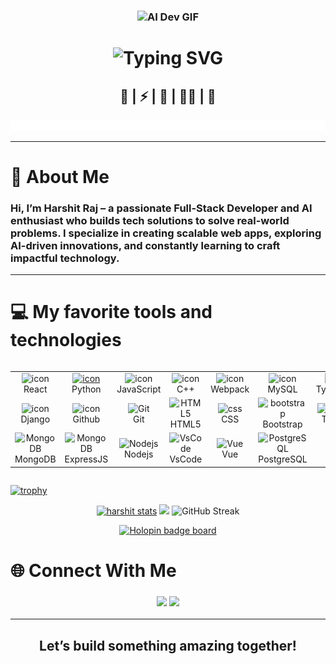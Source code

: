 <!-- Profile Header with GIF -->
<h3 align="center">
  <img src="https://i.pinimg.com/originals/f9/b8/8d/f9b88deeae101d6a8572063bb63c286e.gif" width="500" height="400" alt="AI Dev GIF"/>
</h3>

<h1 align="center">
  <img src="https://readme-typing-svg.demolab.com?font=Fira+Code&size=28&pause=1000&color=00BFFF&center=true&vCenter=true&width=900&lines=Full-Stack+Developer+%7C+Tech+Problem+Solver+%F0%9F%92%A1" alt="Typing SVG" />
</h1>

<h2 align="center">
  🤖 | ⚡ | 🎯 | 👨‍💻 | 🧠
</h2>
<img src="https://raw.githubusercontent.com/AryanVBW/AryanVBW/refs/heads/main/line.gif"/>

---

# 👋 About Me

<h3>Hi, I’m <b>Harshit Raj</b> – a passionate Full-Stack Developer and AI enthusiast who builds tech solutions to solve real-world problems.  
I specialize in creating scalable web apps, exploring AI-driven innovations, and constantly learning to craft impactful technology.</h3>

---

# 💻 My favorite tools and technologies
<div style="display: flex; align-items: flex-start; align: center">
<table align="center">
  <tr>
    <td align="center" width="96">
        <img src="https://techstack-generator.vercel.app/react-icon.svg" alt="icon" width="65" height="65" />
      <br>React
    </td>
    <td align="center" width="96">
      <a href="#macropower-tech">
        <img src="https://techstack-generator.vercel.app/python-icon.svg" alt="icon" width="65" height="65" />
      </a>
      <br>Python
    </td>
    <td align="center" width="96">
        <img src="https://techstack-generator.vercel.app/js-icon.svg" alt="icon" width="65" height="65" />
      <br>JavaScript
    </td>
    <td align="center" width="96">
        <img src="https://techstack-generator.vercel.app/cpp-icon.svg" alt="icon" width="65" height="65" />
      <br>C++
    </td>
    <td align="center" width="96">
        <img src="https://techstack-generator.vercel.app/webpack-icon.svg" alt="icon" width="65" height="65" />
      <br>Webpack
    </td>
    <td align="center" width="96">
        <img src="https://techstack-generator.vercel.app/mysql-icon.svg" alt="icon" width="65" height="65" />
      <br>MySQL
    </td>
    <td align="center" width="96">
        <img src="https://techstack-generator.vercel.app/ts-icon.svg" alt="icon" width="65" height="65" />
      <br>TypeScript
    </td>
  </tr>
  <tr>
  <td align="center" width="96">
        <img src="https://techstack-generator.vercel.app/django-icon.svg" alt="icon" width="65" height="65" />
      <br>Django
    <td align="center" width="96">
        <img src="https://techstack-generator.vercel.app/github-icon.svg" alt="icon" width="65" height="65" />
      <br>Github
    </td>
    <td align="center" width="96"> 
        <img src="https://user-images.githubusercontent.com/25181517/192108372-f71d70ac-7ae6-4c0d-8395-51d8870c2ef0.png" width="48" height="48" alt="Git" />
      <br>Git
    </td>
    <td align="center"  width="96">
        <img src="https://skillicons.dev/icons?i=html" width="48" height="48" alt="HTML5" />
      <br>HTML5
    </td>
    <td align="center" width="96">
        <img src="https://skillicons.dev/icons?i=css" width="48" height="48" alt="css" />
      <br>CSS
    </td>
    <td align="center"  width="96">
        <img src="https://skillicons.dev/icons?i=bootstrap" width="48" height="48" alt="bootstrap" />
      <br>Bootstrap
    </td>
    <td align="center" width="96">
        <img src="https://skillicons.dev/icons?i=tailwind" width="48" height="48" alt="tailwind" />
      <br>Tailwind
    </td>
  </tr>
 <tr>
      <td align="center" width="96">
        <img src="https://skillicons.dev/icons?i=mongodb" width="48" height="48" alt="MongoDB" />
      <br>MongoDB
    </td>
    <td align="center" width="96">
        <img src="https://skillicons.dev/icons?i=expressjs" width="48" height="48" alt="MongoDB" />
      <br>ExpressJS
    </td>
        <td align="center" width="96">
        <img src="https://skillicons.dev/icons?i=nodejs" width="48" height="48" alt="Nodejs" />
      <br>Nodejs
      </td>
      </td>
            <td align="center" width="96">
        <img src="https://skillicons.dev/icons?i=vscode" width="48" height="48" alt="VsCode" />
      <br>VsCode
    </td>
              <td align="center" width="96">
        <img src="https://skillicons.dev/icons?i=vue" width="48" height="48" alt="Vue" />
      <br>Vue
    </td>
    <td align="center" width="96">
        <img src="https://skillicons.dev/icons?i=postgres" width="48" height="48" alt="PostgreSQL" />
      <br>PostgreSQL
    </td>
 </tr>
</table>
<br><br>


</div>


  [![trophy](https://github-profile-trophy.vercel.app/?username=harshitydv1)](https://github.com/ryo-ma/github-profile-trophy)



<p align="center">
  <a href="https://github.com/harshitydv1/beautiful-github-homepage"><picture><img align="" height='150px' src="https://beautiful-github-homepage.vercel.app/api?username=harshitydv1&hide_title=true&show_icons=true&theme=gotham&include_all_commits=true" alt="harshit stats" /></picture></a>
  <a href="https://github.com/harshitydv1/beautiful-github-homepage"><picture><img align="" height='150px' src="https://beautiful-github-homepage.vercel.app/api/top-langs/?username=harshitydv1&hide_title=false&layout=compact&theme=gotham&count_private=true" /></picture></a>
  <img src="https://github-readme-streak-stats.herokuapp.com/?user=harshitydv1" alt="GitHub Streak" />
</p>


<p align="center">
  <a href="https://holopin.io/@harshitydv1" target="_blank">
    <img src="https://holopin.me/harshitydv1" alt="Holopin badge board" />
  </a>
</p>

# 🌐 Connect With Me

<h3 align="center">
  <a href="https://www.linkedin.com/in/harshit-raj-03a409337/"><img src="https://img.shields.io/badge/LinkedIn-0077B5?style=for-the-badge&logo=linkedin&logoColor=white"/></a>
  <a href="https://www.instagram.com/_harshit010_/"><img src="https://img.shields.io/badge/Instagram-E4405F?style=for-the-badge&logo=instagram&logoColor=white"/></a>
</h3>

---

<h2 align="center">
  <b>Let’s build something amazing together!</b>
</h2> 


